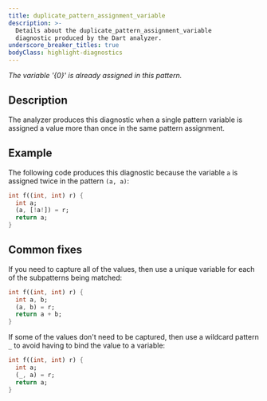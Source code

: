 ```yaml
---
title: duplicate_pattern_assignment_variable
description: >-
  Details about the duplicate_pattern_assignment_variable
  diagnostic produced by the Dart analyzer.
underscore_breaker_titles: true
bodyClass: highlight-diagnostics
---
```


_The variable '{0}' is already assigned in this pattern._

## Description

The analyzer produces this diagnostic when a single pattern variable is
assigned a value more than once in the same pattern assignment.

## Example

The following code produces this diagnostic because the variable `a` is
assigned twice in the pattern `(a, a)`:

```dart
int f((int, int) r) {
  int a;
  (a, [!a!]) = r;
  return a;
}
```

## Common fixes

If you need to capture all of the values, then use a unique variable for
each of the subpatterns being matched:

```dart
int f((int, int) r) {
  int a, b;
  (a, b) = r;
  return a + b;
}
```

If some of the values don't need to be captured, then use a wildcard
pattern `_` to avoid having to bind the value to a variable:

```dart
int f((int, int) r) {
  int a;
  (_, a) = r;
  return a;
}
```
